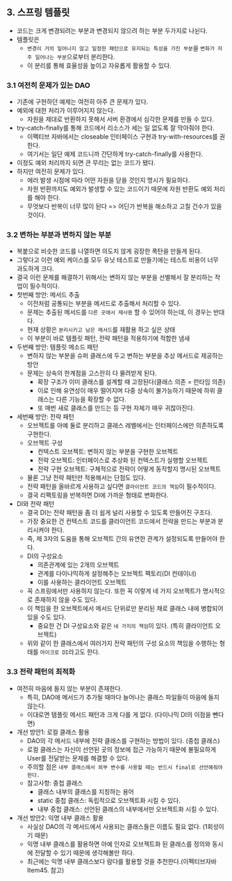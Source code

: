 ## 3. 스프링 템플릿
- 코드는 크게 변경되려는 부분과 변경되지 않으려 하는 부분 두가지로 나뉜다.
- 템플릿은
    - `변경이 거의 일어나지 않고 일정한 패턴으로 유지되는 특성을 가진 부분`을 `변화가 자주 일어나는 부분`으로부터 분리한다.
    - 이 분리를 통해 효율성을 높이고 자유롭게 활용할 수 있다.

### 3.1 여전히 문제가 있는 DAO
- 기존에 구현하던 예제는 여전히 아주 큰 문제가 있다.
- 예외에 대한 처리가 이루어지지 않는다.
    - 자원을 제대로 반환하지 못해서 서버 환경에서 심각한 문제를 만들 수 있다.
- try-catch-finally를 통해 코드에서 리소스가 세는 일 없도록 잘 막아줘야 한다.
    - 이펙티브 자바에서는 closeable 인터페이스 구현과 try-with-resources를 권한다.
    - 여기서는 일단 예제 코드니까 간단하게 try-catch-finally를 사용한다.
- 이정도 예외 처리까지 되면 큰 무리는 없는 코드가 됐다.
- 하지만 여전히 문제가 있다.
    - 에러 발생 시점에 따라 어떤 자원을 닫을 것인지 명시가 필요하다.
    - 자원 반환까지도 예외가 발생할 수 있는 코드이기 때문에 자원 반환도 예외 처리를 해야 한다.
    - 무엇보다 반복이 너무 많이 된다 => 어딘가 반복을 해소하고 고칠 건수가 있을 것이다.
    
### 3.2 변하는 부분과 변하지 않는 부분
- 복붙으로 비슷한 코드를 나열하면 의도치 않게 굉장한 폭탄을 만들게 된다.
- 그렇다고 이런 예외 케이스를 모두 유닛 테스트로 만들기에는 테스트 비용이 너무 과도하게 크다.
- 결국 이런 문제를 해결하기 위해서는 변하지 않는 부분을 선별해서 잘 분리하는 작업이 필수적이다.
- 첫번째 방안: 메서드 추출
    - 이전처럼 공통되는 부분을 메서드로 추출해서 처리할 수 있다.
    - 문제는 추출된 메서드를 `다른 곳에서 재사용` 할 수 있어야 하는데, 이 경우는 반대다.
    - 현재 상황은 `분리시키고 남은 메서드`를 재활용 하고 싶은 상태
    - 이 부분이 바로 템플릿 패턴, 전략 패턴을 적용하기에 적합한 냄새
- 두번째 방안: 템플릿 메소드 패턴
    - 변하지 않는 부분을 슈퍼 클래스에 두고 변하는 부분을 추상 메서드로 제공하는 방안
    - 문제는 상속의 한계점을 고스란히 다 물려받게 된다.
        - 확장 구조가 이미 클래스를 설계할 때 고정된다(클래스 의존 = 런타임 의존)
        - 이로 인해 유연성이 매우 떨어지며 다중 상속이 불가능하기 때문에 하위 클래스는 다른 기능을 확장할 수 없다.
        - 또 매번 새로 클래스를 만드는 등 구현 자체가 매우 귀찮아진다.
- 세번째 방안: 전략 패턴
    - 오브젝트를 아예 둘로 분리하고 클래스 레벨에서는 인터페이스에만 의존하도록 구현한다.
    - 오브젝트 구성
        - 컨텍스트 오브젝트: 변하지 않는 부분을 구현한 오브젝트
        - 전략 오브젝트: 인터페이스로 추상화 된 컨텍스트가 실행할 오브젝트
        - 전략 구현 오브젝트: 구체적으로 전략이 어떻게 동작할지 명시된 오브젝트
    - 물론 그냥 전략 패턴만 적용해서는 단점도 있다.
    - 전략 패턴을 올바르게 사용하고 싶다면 `클라이언트 코드의 책임`이 필수적이다.
    - 결국 리팩토링을 반복하면 DI에 가까운 형태로 변화한다.
- DI와 전략 패턴
    - 결국 DI는 전략 패턴을 좀 더 쉽게 널리 사용할 수 있도록 만들어진 구조다.
    - 가장 중요한 건 컨텍스트 코드를 클라이언트 코드에서 전략을 만드는 부분과 분리시켜야 한다.
    - 즉, 제 3자의 도움을 통해 오브젝트 간의 유연한 관계가 설정되도록 만들어야 한다.
    - DI의 구성요소
        - 의존관계에 있는 2개의 오브젝트
        - 관계를 다이나믹하게 설정해주는 오브젝트 팩토리(DI 컨테이너)
        - 이를 사용하는 클라이언트 오브젝트
    - 꼭 스프링에서만 사용하지 않는다. 또한 꼭 이렇게 네 가지 오브젝트가 명시적으로 존재하지 않을 수도 있다.
    - 이 책임을 한 오브젝트에서 메서드 단위로만 분리된 채로 클래스 내에 병합되어 있을 수도 있다.
        - 중요한 건 DI 구성요소와 같은 `네 가지의 책임`이 있다. (특히 클라이언트 오브젝트)
    - 위와 같이 한 클래스에서 여러가지 전략 패턴의 구성 요소의 책임을 수행하는 형태를 `마이크로 DI`라고도 한다.
    
### 3.3 전략 패턴의 최적화
- 여전히 마음에 들지 않는 부분이 존재한다.
    - 특히, DAO에 메서드가 추가될 때마다 늘어나는 클래스 파일들이 마음에 들지 않는다.
    - 이대로면 템플릿 메서드 패턴과 크게 다를 게 없다. (다이나믹 DI의 이점을 뺀다면)
- 개선 방안1: 로컬 클래스 활용
    - DAO의 각 메서드 내부에 전략 클래스를 구현하는 방법이 있다. (중첩 클래스)
    - 로컬 클래스는 자신이 선언된 곳의 정보에 접근 가능하기 때문에 불필요하게 User를 전달받는 문제를 해결할 수 있다.
    - 주의할 점은 `내부 클래스에서 외부 변수를 사용할 때는 반드시 final로 선언해줘야 한다.`
    - 참고사항: 중첩 클래스
        - 클래스 내부의 클래스를 지칭하는 용어
        - static 중첩 클래스: 독립적으로 오브젝트화 시킬 수 있다.
        - 내부 중첩 클래스: 선언된 클래스의 내부에서만 오브젝트화 시킬 수 있다.
- 개선 방안2: 익명 내부 클래스 활용
    - 사실상 DAO의 각 메서드에서 사용되는 클래스들은 이름도 필요 없다. (1회성이기 때문)
    - 익명 내부 클래스를 활용하면 아예 인자로 오브젝트화 된 클래스를 정의와 동시에 전달할 수 있기 때문에 생각해볼만 하다.
    - 최근에는 익명 내부 클래스보다 람다를 활용할 것을 추천한다.(이펙티브자바 Item45. 참고)
